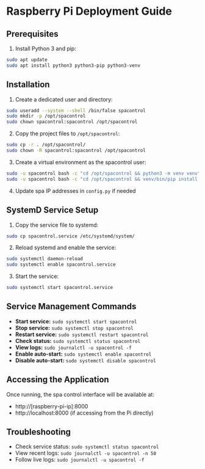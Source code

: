 # Raspberry Pi Deployment Guide

## Prerequisites

1. Install Python 3 and pip:
```bash
sudo apt update
sudo apt install python3 python3-pip python3-venv
```

## Installation

1. Create a dedicated user and directory:
```bash
sudo useradd --system --shell /bin/false spacontrol
sudo mkdir -p /opt/spacontrol
sudo chown spacontrol:spacontrol /opt/spacontrol
```

2. Copy the project files to `/opt/spacontrol`:
```bash
sudo cp -r . /opt/spacontrol/
sudo chown -R spacontrol:spacontrol /opt/spacontrol
```

3. Create a virtual environment as the spacontrol user:
```bash
sudo -u spacontrol bash -c "cd /opt/spacontrol && python3 -m venv venv"
sudo -u spacontrol bash -c "cd /opt/spacontrol && venv/bin/pip install -r requirements.txt"
```

4. Update spa IP addresses in `config.py` if needed

## SystemD Service Setup

1. Copy the service file to systemd:
```bash
sudo cp spacontrol.service /etc/systemd/system/
```

2. Reload systemd and enable the service:
```bash
sudo systemctl daemon-reload
sudo systemctl enable spacontrol.service
```

3. Start the service:
```bash
sudo systemctl start spacontrol.service
```

## Service Management Commands

- **Start service:** `sudo systemctl start spacontrol`
- **Stop service:** `sudo systemctl stop spacontrol`  
- **Restart service:** `sudo systemctl restart spacontrol`
- **Check status:** `sudo systemctl status spacontrol`
- **View logs:** `sudo journalctl -u spacontrol -f`
- **Enable auto-start:** `sudo systemctl enable spacontrol`
- **Disable auto-start:** `sudo systemctl disable spacontrol`

## Accessing the Application

Once running, the spa control interface will be available at:
- http://[raspberry-pi-ip]:8000
- http://localhost:8000 (if accessing from the Pi directly)

## Troubleshooting

- Check service status: `sudo systemctl status spacontrol`
- View recent logs: `sudo journalctl -u spacontrol -n 50`
- Follow live logs: `sudo journalctl -u spacontrol -f`
